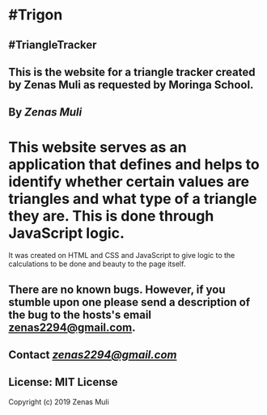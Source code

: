 #Trigon
===

#TriangleTracker
---

This is the website for a triangle tracker created by Zenas Muli as requested by
Moringa School.
---

By *Zenas Muli*
---

This website serves as an application that defines and helps to identify whether
 certain values are triangles and what type of a triangle they are. This is done
 through JavaScript logic.
===

It was created on HTML and CSS and JavaScript to
give logic to the calculations to be done and beauty to the page itself.

There are no known bugs. However, if you stumble upon one please send a
description of the bug to the hosts's email zenas2294@gmail.com.
---

**Contact**
*zenas2294@gmail.com*
---

License: MIT License
---

Copyright (c) 2019 Zenas Muli
